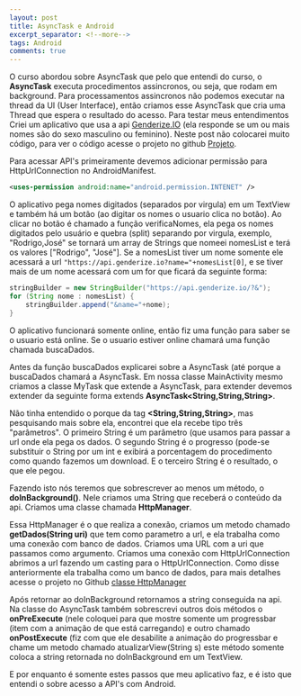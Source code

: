 ```yaml
---
layout: post
title: AsyncTask e Android
excerpt_separator: <!--more-->
tags: Android
comments: true
---
```

O curso abordou sobre AsyncTask que pelo que entendi do curso, o **AsyncTask** executa <!--more--> procedimentos assincronos, ou seja, que rodam em background. Para processamentos assincronos não podemos executar na thread da UI (User Interface), então criamos esse AsyncTask que cria uma Thread que espera o resultado do acesso. Para testar meus entendimentos Criei um aplicativo que usa a api [Genderize.IO](https://genderize.io) (ela responde se um ou mais nomes são do sexo masculino ou feminino). Neste post não colocarei muito código, para ver o código acesse o projeto no github [Projeto](https://github.com/rodrigoregio/NameAPIs).

Para acessar API's primeiramente devemos adicionar permissão para HttpUrlConnection no AndroidManifest.

```xml
<uses-permission android:name="android.permission.INTENET" />
```

O aplicativo pega nomes digitados (separados por virgula) em um TextView e também há um botão (ao digitar os nomes o usuario clica no botão). Ao clicar no botão é chamado a função verificaNomes, ela pega os nomes digitados pelo usuário e quebra (split) separando por virgula, exemplo, "Rodrigo,José" se tornará um array de Strings que nomeei nomesList e terá os valores ["Rodrigo", "José"]. Se a nomesList tiver um nome somente ele acessará a url `"https://api.genderize.io?name="+nomesList[0]`, e se tiver mais de um nome acessará com um for que ficará da seguinte forma:
    
```java
stringBuilder = new StringBuilder("https://api.genderize.io/?&");
for (String nome : nomesList) {
	stringBuilder.append("&name="+nome);
}
```

O aplicativo funcionará somente online, então fiz uma função para saber se o usuario está online. Se o usuario estiver online chamará uma função chamada buscaDados.

Antes da função buscaDados explicarei sobre a AsyncTask (até porque a buscaDados chamará a AsyncTask. Em nossa classe MainActivity mesmo criamos a classe MyTask que extende a AsyncTask, para extender devemos extender da seguinte forma extends **AsyncTask<String,String,String>**.

Não tinha entendido o porque da tag **<String,String,String>**, mas pesquisando mais sobre ela, encontrei que ela recebe tipo três "parâmetros". O primeiro String é um parâmetro (que usamos para passar a url onde ela pega os dados. O segundo String é o progresso (pode-se substituir o String por um int e exibirá a porcentagem do procedimento como quando fazemos um download. E o terceiro String é o resultado, o que ele pegou.

Fazendo isto nós teremos que sobrescrever ao menos um método, o **doInBackground()**. Nele criamos uma String que receberá o conteúdo da api. Criamos uma classe chamada **HttpManager**.

Essa HttpManager é o que realiza a conexão, criamos um metodo chamado **getDados(String uri)** que tem como parametro a url, e ela trabalha como uma conexão com banco de dados. Criamos uma URL com a uri que passamos como argumento. Criamos uma conexão com HttpUrlConnection abrimos a url fazendo um casting para o HttpUrlConnection. Como disse anteriormente ela trabalha como um banco de dados, para mais detalhes acesse o projeto no Github [classe HttpManager](https://github.com/rodrigoregio/NameAPIs/blob/master/app/src/main/java/top/rregio/nameapis/HttpManager.java)

Após retornar ao doInBackground retornamos a string conseguida na api. Na classe do AsyncTask também sobrescrevi outros dois métodos o **onPreExecute** (nele coloquei para que mostre somente um progressbar (item com a animação de que está carregando) e outro chamado **onPostExecute** (fiz com que ele desabilite a animação do progressbar e chame um metodo chamado atualizarView(String s) este método somente coloca a string retornada no doInBackground em um TextView.

E por enquanto é somente estes passos que meu aplicativo faz, e é isto que entendi o sobre acesso a API's com Android.